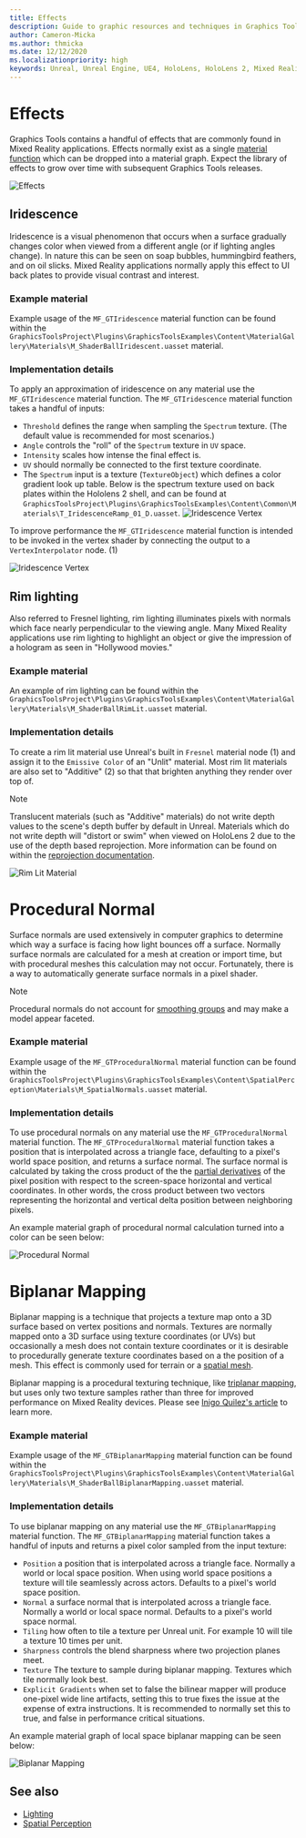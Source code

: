```yaml
---
title: Effects
description: Guide to graphic resources and techniques in Graphics Tools.
author: Cameron-Micka
ms.author: thmicka
ms.date: 12/12/2020
ms.localizationpriority: high
keywords: Unreal, Unreal Engine, UE4, HoloLens, HoloLens 2, Mixed Reality, development, MRTK, GT, Graphics Tools, graphics, rendering, materials
---
```


# Effects

Graphics Tools contains a handful of effects that are commonly found in Mixed Reality applications. Effects normally exist as a single [material function](https://docs.unrealengine.com/en-US/RenderingAndGraphics/Materials/Functions/index.html) which can be dropped into a material graph. Expect the library of effects to grow over time with subsequent Graphics Tools releases.

![Effects](Images/FeatureCards/Effects.png)

## Iridescence

Iridescence is a visual phenomenon that occurs when a surface gradually changes color when viewed from a different angle (or if lighting angles change). In nature this can be seen on soap bubbles, hummingbird feathers, and on oil slicks. Mixed Reality applications normally apply this effect to UI back plates to provide visual contrast and interest. 

### Example material

Example usage of the `MF_GTIridescence` material function can be found within the `GraphicsToolsProject\Plugins\GraphicsToolsExamples\Content\MaterialGallery\Materials\M_ShaderBallIridescent.uasset` material.

### Implementation details

To apply an approximation of iridescence on any material use the `MF_GTIridescence` material function. The `MF_GTIridescence` material function takes a handful of inputs:

* `Threshold` defines the range when sampling the `Spectrum` texture. (The default value is recommended for most scenarios.)
* `Angle` controls the "roll" of the `Spectrum` texture in `UV` space.
* `Intensity` scales how intense the final effect is.
* `UV` should normally be connected to the first texture coordinate.
* The `Spectrum` input is a texture (`TextureObject`) which defines a color gradient look up table. Below is the spectrum texture used on back plates within the Hololens 2 shell, and can be found at `GraphicsToolsProject\Plugins\GraphicsToolsExamples\Content\Common\Materials\T_IridescenceRamp_01_D.uasset`.
    ![Iridescence Vertex](Images/Effects/EffectsIridescenceSpectrum.png)

To improve performance the `MF_GTIridescence` material function is intended to be invoked in the vertex shader by connecting the output to a `VertexInterpolator` node. (1)

![Iridescence Vertex](Images/Effects/EffectsIridescenceVertex.png)

## Rim lighting

Also referred to Fresnel lighting, rim lighting illuminates pixels with normals which face nearly perpendicular to the viewing angle. Many Mixed Reality applications use rim lighting to highlight an object or give the impression of a hologram as seen in "Hollywood movies."

### Example material

An example of rim lighting can be found within the `GraphicsToolsProject\Plugins\GraphicsToolsExamples\Content\MaterialGallery\Materials\M_ShaderBallRimLit.uasset` material.

### Implementation details

To create a rim lit material use Unreal's built in `Fresnel` material node (1) and assign it to the `Emissive Color` of an "Unlit" material. Most rim lit materials are also set to "Additive" (2) so that that brighten anything they render over top of.

> [!NOTE] 
> Translucent materials (such as "Additive" materials) do not write depth values to the scene's depth buffer by default in Unreal. Materials which do not write depth will "distort or swim" when viewed on HoloLens 2 due to the use of the depth based reprojection. More information can be found on within the [reprojection documentation](https://docs.microsoft.com/en-us/windows/mixed-reality/develop/platform-capabilities-and-apis/hologram-stability#reprojection). 

![Rim Lit Material](Images/Effects/EffectsRimLitMaterial.png)

# Procedural Normal

Surface normals are used extensively in computer graphics to determine which way a surface is facing how light bounces off a surface. Normally surface normals are calculated for a mesh at creation or import time, but with procedural meshes this calculation may not occur. Fortunately, there is a way to automatically generate surface normals in a pixel shader.

> [!NOTE] 
> Procedural normals do not account for [smoothing groups](https://en.wikipedia.org/wiki/Smoothing_group) and may make a model appear faceted. 

### Example material

Example usage of the `MF_GTProceduralNormal` material function can be found within the `GraphicsToolsProject\Plugins\GraphicsToolsExamples\Content\SpatialPerception\Materials\M_SpatialNormals.uasset` material.

### Implementation details

To use procedural normals on any material use the `MF_GTProceduralNormal` material function. The `MF_GTProceduralNormal` material function takes a position that is interpolated across a triangle face, defaulting to a pixel's world space position, and returns a surface normal. The surface normal is calculated by taking the cross product of the the [partial derivatives](https://docs.microsoft.com/en-us/windows/win32/direct3dhlsl/dx-graphics-hlsl-ddx) of the pixel position with respect to the screen-space horizontal and vertical coordinates. In other words, the cross product between two vectors representing the horizontal and vertical delta position between neighboring pixels.

An example material graph of procedural normal calculation turned into a color can be seen below:

![Procedural Normal](Images/Effects/EffectsProceduralNormal.png)

# Biplanar Mapping

Biplanar mapping is a technique that projects a texture map onto a 3D surface based on vertex positions and normals. Textures are normally mapped onto a 3D surface using texture coordinates (or UVs) but occasionally a mesh does not contain texture coordinates or it is desirable to procedurally generate texture coordinates based on a the position of a mesh. This effect is commonly used for terrain or a [spatial mesh](SpatialPerception.md). 

Biplanar mapping is a procedural texturing technique, like [triplanar mapping](https://bgolus.medium.com/normal-mapping-for-a-triplanar-shader-10bf39dca05a), but uses only two texture samples rather than three for improved performance on Mixed Reality devices. Please see [Inigo Quilez's article](https://www.iquilezles.org/www/articles/biplanar/biplanar.htm) to learn more.

### Example material

Example usage of the `MF_GTBiplanarMapping` material function can be found within the `GraphicsToolsProject\Plugins\GraphicsToolsExamples\Content\MaterialGallery\Materials\M_ShaderBallBiplanarMapping.uasset` material.

### Implementation details

To use biplanar mapping on any material use the `MF_GTBiplanarMapping` material function. The `MF_GTBiplanarMapping` material function takes a handful of inputs and returns a pixel color sampled from the input texture:

* `Position` a position that is interpolated across a triangle face. Normally a world or local space position. When using world space positions a texture will tile seamlessly across actors. Defaults to a pixel's world space position.
* `Normal` a surface normal that is interpolated across a triangle face. Normally a world or local space normal. Defaults to a pixel's world space normal.
* `Tiling` how often to tile a texture per Unreal unit. For example 10 will tile a texture 10 times per unit.
* `Sharpness` controls the blend sharpness where two projection planes meet.
* `Texture` The texture to sample during biplanar mapping. Textures which tile normally look best.
* `Explicit Gradients` when set to false the bilinear mapper will produce one-pixel wide line artifacts, setting this to true fixes the issue at the expense of extra instructions. It is recommended to normally set this to true, and false in performance critical situations.

An example material graph of local space biplanar mapping can be seen below:

![Biplanar Mapping](Images/Effects/EffectsBiplanarMapping.png)

## See also

- [Lighting](Lighting.md)
- [Spatial Perception](SpatialPerception.md)
